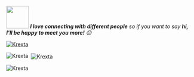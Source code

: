 <img src="https://media.giphy.com/media/LnQjpWaON8nhr21vNW/giphy.gif" width="60"> <em><b>I love connecting with different people</b> so if you want to say <b>hi, I'll be happy to meet you more!</b> 😊</em>


<p align="left"> <a href="https://github.com/ryo-ma/github-profile-trophy"><img src="https://github-profile-trophy.vercel.app/?username=ryo-ma&theme=juicyfresh" alt="Krexta" /></a> </p>

<p><img align="left" src="https://github-readme-stats.vercel.app/api/top-langs?username=Krexta&show_icons=true&locale=en&layout=compact&theme=dark" alt="Krexta" /></p>

<p>&nbsp;<img align="center" src="https://github-readme-stats.vercel.app/api?username=Krexta&show_icons=true&locale=en&theme=dark" alt="Krexta" /></p>

<p><img align="center" src="https://github-readme-streak-stats.herokuapp.com/?user=Krexta&theme=dark" alt="Krexta" /></p>
